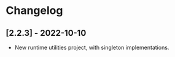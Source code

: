 # Changelog

<!-- Do not change the line immediately below this comment, the build system will replace it with the actual version and date. -->

## [2.2.3] - 2022-10-10

- New runtime utilities project, with singleton implementations.